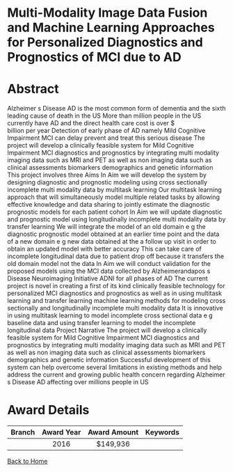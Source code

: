 
Multi-Modality Image Data Fusion and Machine Learning Approaches for Personalized Diagnostics and Prognostics of MCI due to AD
==============================================================================================================================

# Abstract


Alzheimer s Disease  AD  is the most common form of dementia and the sixth leading cause of death in the
US  More than   million people in the US currently have AD and the direct health care cost is over $   
billion per year  Detection of early phase of AD  namely Mild Cognitive Impairment  MCI   can delay  prevent 
and treat this serious disease  The project will develop a clinically feasible system for Mild Cognitive
Impairment  MCI  diagnostics and prognostics  by integrating multi modality imaging data such as MRI and PET
as well as non imaging data such as clinical assessments  biomarkers  demographics  and genetic information 
This project involves three Aims  In Aim     we will develop the system by designing diagnostic and prognostic
modeling using cross sectionally incomplete multi modality data by multitask learning  Our multitask learning
approach that will simultaneously model multiple related tasks by allowing effective knowledge and data sharing
to jointly estimate the diagnostic prognostic models for each patient cohort  In Aim     we will update diagnostic
and prognostic model using longitudinally incomplete multi modality data by transfer learning  We will integrate
the model of an old domain  e g   the diagnostic prognostic model obtained at an earlier time point  and the data
of a new domain  e g   new data obtained at the a follow up visit   in order to obtain an updated model with better
accuracy  This can take care of incomplete longitudinal data due to patient drop off  because it transfers the old 
domain model not the data  In Aim    we will conduct validation for the proposed models using the MCI
data collected by Alzheimerandapos s Disease Neuroimaging Initiative  ADNI  for all phases of AD 
The current project is novel in creating a first of its kind clinically feasible technology for personalized MCI
diagnostics and prognostics as well as in using  multitask learning  and  transfer learning  machine
learning methods for modeling cross sectionally and longitudinally incomplete multi modality data  It is
innovative in using multitask learning to model incomplete cross sectional data  e g   baseline data  and
using transfer learning to model the incomplete longitudinal data Project Narrative
The project will develop a clinically feasible system for Mild Cognitive Impairment  MCI  diagnostics and
prognostics  by integrating multi modality imaging data such as MRI and PET as well as non imaging data such as
clinical assessments  biomarkers  demographics  and genetic information  Successful development of this system
can help overcome several limitations in existing methods  and help address the current and growing public
health concern regarding Alzheimer s Disease  AD  affecting over   millions people in US  

# Award Details

|Branch|Award Year|Award Amount|Keywords|
| :---: | :---: | :---: | :---: |
||2016|$149,936||
  
  


[Back to Home](https://github.com/chrischow/dod_sbir_awards#2313)